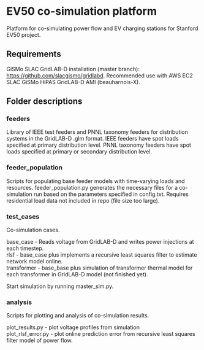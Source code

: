 # EV50 co-simulation platform

Platform for co-simulating power flow and EV charging stations for Stanford EV50 project. 


## Requirements

GiSMo SLAC GridLAB-D installation (master branch): https://github.com/slacgismo/gridlabd. Recommended use with AWS EC2 SLAC GiSMo HiPAS GridLAB-D AMI (beauharnois-X).

## Folder descriptions

### feeders

Library of IEEE test feeders and PNNL taxonomy feeders for distribution systems in the GridLAB-D .glm format.
IEEE feeders have spot loads specified at primary distribution level. PNNL taxonomy feeders have spot loads specified at primary or secondary distribution level.


### feeder_population

Scripts for populating base feeder models with time-varying loads and resources. feeder_population.py generates the necessary files for a co-simulation run based on the parameters specified in config.txt. Requires residential load data not included in repo (file size too large).


### test_cases

Co-simulation cases. 

base_case - Reads voltage from GridLAB-D and writes power injections at each timestep.  
rlsf - base_case plus implements a recursive least squares filter to estimate network model online.  
transformer - base_base plus simulation of transformer thermal model for each transformer in GridLAB-D model (not finished yet).  

Start simulation by running master_sim.py.


### analysis

Scripts for plotting and analysis of co-simulation results.

plot_results.py - plot voltage profiles from simulation  
plot_rlsf_error.py - plot online prediction error from recursive least squares filter model of power flow.  